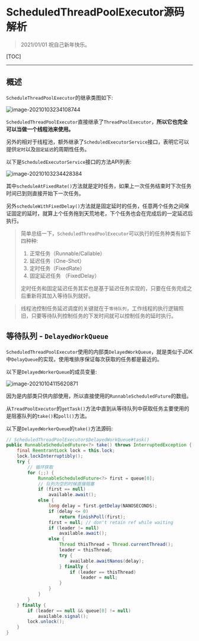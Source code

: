 # ScheduledThreadPoolExecutor源码解析

> 2021/01/01 祝自己新年快乐。

[TOC]

---

## 概述

`ScheduleThreadPoolExecutor`的继承类图如下:

![image-20210103234108744](/home/chen/github/_note/pic/image-20210103234108744.png)

`ScheduledThreadPoolExecutor`直接继承了`ThreadPoolExecutor`，**所以它也完全可以当做一个线程池来使用。**

另外的相对于线程池，额外继承了`ScheduledExecutorService`接口，表明它可以提供`定时`以及`固定延迟`的周期性任务。

以下是`ScheduledExecutorService`接口的方法API列表:

![image-20210103234428384](/home/chen/github/_note/pic/image-20210103234428384.png)

其中`scheduleAtFixedRate()`方法就是定时任务，如果上一次任务结束时下次任务时间已到则直接开始下一次任务。

另外`scheduleWithFixedDelay()`方法就是固定延时的任务，任意两个任务之间保证固定的延时，就算上个任务拖到天荒地老，下个任务也会在完成后的一定延迟后执行。

> 简单总结一下，`ScheduledThreadPoolExecutor`可以执行的任务种类有如下四种种:
>
> 1. 正常任务（Runnable/Callable）
> 2. 延迟任务（One-Shot）
> 3. 定时任务（FixedRate）
> 4. 固定延迟任务 （FixedDelay）
>
> 定时任务和固定延迟任务其实也是基于延迟任务实现的，只要在任务完成之后重新将其加入等待队列就好。



> 线程池控制任务延迟调度的关键就在于`等待队列`，工作线程的执行逻辑照旧，只要等待队列控制任务的下发时间就可以控制任务的延时执行。

## 等待队列 - `DelayedWorkQueue`

`ScheduledThreadPoolExecutor`使用的内部类`DelayedWorkQueue`，就是类似于JDK中`DelayQueue`的实现，使用堆排序保证每次获取的任务都是最近的。

以下是`DelayedWorkerQueue`的成员变量:

![image-20210104115620871](/home/chen/github/_note/pic/image-20210104115620871.png)

因为是内部类只供内部使用，所以直接使用的`RunnableScheduledFuture`的数组。

从`TreadPoolExecutor`的`getTask()`方法中直到从等待队列中获取任务主要使用的是阻塞队列的`take()`和`poll()`方法。

以下是`DelayedWorkerQueue`的`take()`方法源码:

```java
// ScheduledThreadPoolExecutor$DelayedWorkQueue#task()
public RunnableScheduledFuture<?> take() throws InterruptedException {
    final ReentrantLock lock = this.lock;
    lock.lockInterruptibly();
    try {
        // 循环获取
        for (;;) {
            RunnableScheduledFuture<?> first = queue[0];
            // 队列为空的时候直接阻塞
            if (first == null)
                available.await();
            else {
                long delay = first.getDelay(NANOSECONDS);
                if (delay <= 0)
                    return finishPoll(first);
                first = null; // don't retain ref while waiting
                if (leader != null)
                    available.await();
                else {
                    Thread thisThread = Thread.currentThread();
                    leader = thisThread;
                    try {
                        available.awaitNanos(delay);
                    } finally {
                        if (leader == thisThread)
                            leader = null;
                    }
                }
            }
        }
    } finally {
        if (leader == null && queue[0] != null)
            available.signal();
        lock.unlock();
    }
}
```





